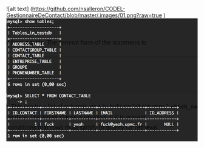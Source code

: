 ![alt text] (https://github.com/nsalleron/CODEL-GestionnaireDeContact/blob/master/.images/01.png?raw=true )
[![CardWatch Galerie Image](https://github.com/nsalleron/CODEL-GestionnaireDeContact/blob/master/.images/01.png?raw=true)](https://www.youtube.com/watch?v=bfVpBnFPXK8 )
